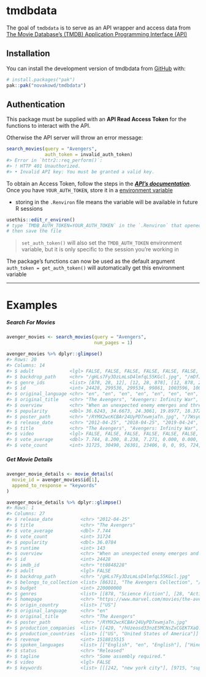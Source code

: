 
<!-- README.md is generated from README.Rmd. Please edit that file -->

# tmdbdata

<!-- badges: start -->
<!-- badges: end -->

The goal of `tmdbdata` is to serve as an API wrapper and access data
from [The Movie Database’s (TMDB) Application Programming Interface
(API)](https://developer.themoviedb.org/docs/getting-started)

## Installation

You can install the development version of tmdbdata from
[GitHub](https://github.com/) with:

``` r
# install.packages("pak")
pak::pak("novakowd/tmdbdata")
```

## Authentication

This package must be supplied with an **API Read Access Token** for the
functions to interact with the API.  

Otherwise the API server will throw an error message:

``` r
search_movies(query = "Avengers",
              auth_token = invalid_auth_token)
#> Error in `httr2::req_perform()`:
#> ! HTTP 401 Unauthorized.
#> • Invalid API key: You must be granted a valid key.
```

To obtain an Access Token, follow the steps in the [***API’s
documentation***](https://developer.themoviedb.org/docs/authentication-application).  
Once you have `YOUR_AUTH_TOKEN`, store it in a [environment
variable](https://httr2.r-lib.org/articles/wrapping-apis.html#user-supplied-key)

- storing in the `.Renviron` file means the variable will be available
  in future R sessions

``` r
usethis::edit_r_environ() 
# type `TMDB_AUTH_TOKEN=YOUR_AUTH_TOKEN` in the `.Renviron` that opened,
# then save the file
```

> `set_auth_token()` will also set the `TMDB_AUTH_TOKEN` environment
> variable, but it is only specific to the session you’re working in

The package’s functions can now be used as the default argument
`auth_token = get_auth_token()` will automatically get this environment
variable

------------------------------------------------------------------------

# Examples

##### Search For Movies

``` r
avenger_movies <- search_movies(query = "Avengers", 
                                num_pages = 1) 

avenger_movies %>% dplyr::glimpse()
#> Rows: 20
#> Columns: 14
#> $ adult             <lgl> FALSE, FALSE, FALSE, FALSE, FALSE, FALSE, FALSE, FAL…
#> $ backdrop_path     <chr> "/gHLs7Fy3DzLmLsD4lmfqL55KGcl.jpg", "/mDfJG3LC3Dqb67…
#> $ genre_ids         <list> [878, 28, 12], [12, 28, 878], [12, 878, 28], [28, 1…
#> $ id                <int> 24428, 299536, 299534, 99861, 1003596, 1003598, 1359…
#> $ original_language <chr> "en", "en", "en", "en", "en", "en", "en", "en", "ja"…
#> $ original_title    <chr> "The Avengers", "Avengers: Infinity War", "Avengers:…
#> $ overview          <chr> "When an unexpected enemy emerges and threatens glob…
#> $ popularity        <dbl> 36.6243, 34.6673, 24.3061, 19.8977, 18.3720, 8.4169,…
#> $ poster_path       <chr> "/RYMX2wcKCBAr24UyPD7xwmjaTn.jpg", "/7WsyChQLEftFiDO…
#> $ release_date      <chr> "2012-04-25", "2018-04-25", "2019-04-24", "2015-04-2…
#> $ title             <chr> "The Avengers", "Avengers: Infinity War", "Avengers:…
#> $ video             <lgl> FALSE, FALSE, FALSE, FALSE, FALSE, FALSE, FALSE, FAL…
#> $ vote_average      <dbl> 7.744, 8.200, 8.238, 7.271, 0.000, 0.000, 6.800, 4.3…
#> $ vote_count        <int> 31725, 30490, 26301, 23406, 0, 0, 95, 724, 275, 126,…
```

##### Get Movie Details

``` r
avenger_movie_details <- movie_details(
  movie_id = avenger_movies$id[1],
  append_to_response = "keywords"
)

avenger_movie_details %>% dplyr::glimpse()
#> Rows: 1
#> Columns: 27
#> $ release_date          <chr> "2012-04-25"
#> $ title                 <chr> "The Avengers"
#> $ vote_average          <dbl> 7.744
#> $ vote_count            <int> 31724
#> $ popularity            <dbl> 36.0784
#> $ runtime               <int> 143
#> $ overview              <chr> "When an unexpected enemy emerges and threatens …
#> $ id                    <int> 24428
#> $ imdb_id               <chr> "tt0848228"
#> $ adult                 <lgl> FALSE
#> $ backdrop_path         <chr> "/gHLs7Fy3DzLmLsD4lmfqL55KGcl.jpg"
#> $ belongs_to_collection <list> [86311, "The Avengers Collection", "/yFSIUVTCvgY…
#> $ budget                <int> 220000000
#> $ genres                <list> [[878, "Science Fiction"], [28, "Action"], [12, …
#> $ homepage              <chr> "https://www.marvel.com/movies/the-avengers"
#> $ origin_country        <list> ["US"]
#> $ original_language     <chr> "en"
#> $ original_title        <chr> "The Avengers"
#> $ poster_path           <chr> "/RYMX2wcKCBAr24UyPD7xwmjaTn.jpg"
#> $ production_companies  <list> [[420, "/hUzeosd33nzE5MCNsZxCGEKTXaQ.png", "Marv…
#> $ production_countries  <list> [["US", "United States of America"]]
#> $ revenue               <int> 1518815515
#> $ spoken_languages      <list> [["English", "en", "English"], ["Hindi", "hi", "…
#> $ status                <chr> "Released"
#> $ tagline               <chr> "Some assembly required."
#> $ video                 <lgl> FALSE
#> $ keywords              <list> [[[242, "new york city"], [9715, "superhero"], […
```
